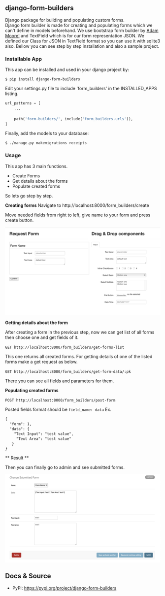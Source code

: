 ## **django-form-builders**

Django package for building and populating custom forms. </br>
Django form builder is made for creating and populating forms which we can't define in models beforehand.
We use bootstrap form builder by [Adam Moore!](https://github.com/minikomi/Bootstrap-Form-Builder) and TextField which is for our form representation JSON. We defined our Class
for JSON in TextField format so you can use it with sqlite3 also. Bellow you can see step by step installation and also
a sample project.

### **Installable App**

This app can be installed and used in your django project by:

```
$ pip install django-form-builders
```

Edit your settings.py file to include 'form_builders' in the INSTALLED_APPS listing.

``` python
url_patterns = [
    ...

    path('form-builders/', include('form_builders.urls')),
]
```

Finally, add the models to your database:

```
$ ./manage.py makemigrations receipts
```

### **Usage**

This app has 3 main functions.

* Create Forms
* Get details about the forms
* Populate created forms

So lets go step by step.

**Creating forms**
Navigate to http://localhost:8000/form_builders/create

Move needed fields from right to left, give name to your form and press create button.

![](readme_images/form_builder.png)

**Getting details about the form**

After creating a form in the previous step, now we can get list of all forms then choose one and get fields of it.

`GET http://localhost:8000/form_builders/get-forms-list`

This one returns all created forms. For getting details of one of the listed forms make a get request as below.

`GET http://localhost:8000/form_builders/get-form-data/:pk`

There you can see all fields and parameters for them.

**Populating created forms**

`POST http://localhost:8000/form_builders/post-form`

Posted fields format should be ``field_name: data``
Ex.

    {
      "form": 1,
      "data": {
        "Text Input": "test value",
         "Text Area": "test value"
       }
    }

** Result **

Then you can finally go to admin and see submitted forms.

![](readme_images/admin_display.png)

## **Docs & Source**

* PyPI: https://pypi.org/project/django-form-builders
